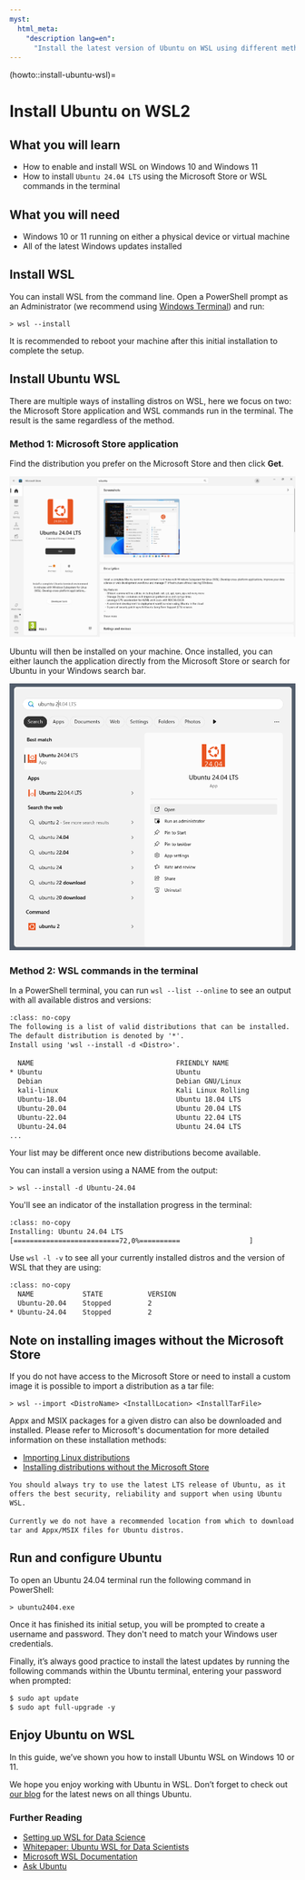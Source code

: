```yaml
---
myst:
  html_meta:
    "description lang=en":
      "Install the latest version of Ubuntu on WSL using different methods."
---
```


(howto::install-ubuntu-wsl)=
# Install Ubuntu on WSL2

## What you will learn

* How to enable and install WSL on Windows 10 and Windows 11
* How to install `Ubuntu 24.04 LTS` using the Microsoft Store or WSL commands in the terminal

## What you will need

* Windows 10 or 11 running on either a physical device or virtual machine 
* All of the latest Windows updates installed

## Install WSL

You can install WSL from the command line. Open a PowerShell prompt as an Administrator (we recommend using [Windows Terminal](https://github.com/microsoft/terminal?tab=readme-ov-file#installing-and-running-windows-terminal)) and run:


```{code-block} text
> wsl --install
```

It is recommended to reboot your machine after this initial installation to complete the setup.

## Install Ubuntu WSL

There are multiple ways of installing distros on WSL, here we focus on two: the Microsoft Store application and WSL commands run in the terminal. The result is the same regardless of the method.

### Method 1: Microsoft Store application

Find the distribution you prefer on the Microsoft Store and then click **Get**. 

![Installation page for Ubuntu 24.04 LTS in the Microsoft store.](assets/install-ubuntu-wsl2/choose-distribution.png)

Ubuntu will then be installed on your machine. Once installed, you can either launch the application directly from the Microsoft Store or search for Ubuntu in your Windows search bar.

![Search results for Ubuntu 24.04 LTS in Windows search bar.](assets/install-ubuntu-wsl2/search-ubuntu-windows.png)

### Method 2: WSL commands in the terminal

In a PowerShell terminal, you can run `wsl --list --online` to see an output with all available distros and versions:

```{code-block} text
:class: no-copy
The following is a list of valid distributions that can be installed.
The default distribution is denoted by '*'.
Install using 'wsl --install -d <Distro>'.

  NAME                                   FRIENDLY NAME
* Ubuntu                                 Ubuntu
  Debian                                 Debian GNU/Linux
  kali-linux                             Kali Linux Rolling
  Ubuntu-18.04                           Ubuntu 18.04 LTS
  Ubuntu-20.04                           Ubuntu 20.04 LTS
  Ubuntu-22.04                           Ubuntu 22.04 LTS
  Ubuntu-24.04                           Ubuntu 24.04 LTS
...

``` 

Your list may be different once new distributions become available.  

You can install a version using a NAME from the output:

```{code-block} text
> wsl --install -d Ubuntu-24.04
```

You'll see an indicator of the installation progress in the terminal:

```{code-block} text
:class: no-copy
Installing: Ubuntu 24.04 LTS
[==========================72,0%==========                 ]
```

Use `wsl -l -v` to see all your currently installed distros and the version of WSL that they are using:

```{code-block} text
:class: no-copy
  NAME            STATE           VERSION
  Ubuntu-20.04    Stopped         2
* Ubuntu-24.04    Stopped         2
```

## Note on installing images without the Microsoft Store

If you do not have access to the Microsoft Store or need to install
a custom image it is possible to import a distribution as a tar file:

```{code-block} text
> wsl --import <DistroName> <InstallLocation> <InstallTarFile>
```
Appx and MSIX packages for a given distro can also be downloaded and installed.
Please refer to Microsoft's documentation for more detailed information on these installation methods:

- [Importing Linux distributions](https://learn.microsoft.com/en-us/windows/wsl/use-custom-distro)
- [Installing distributions without the Microsoft Store](https://learn.microsoft.com/en-us/windows/wsl/install-manual#downloading-distributions)

```{warning}
You should always try to use the latest LTS release of Ubuntu, as it offers the best security, reliability and support when using Ubuntu WSL.

Currently we do not have a recommended location from which to download tar and Appx/MSIX files for Ubuntu distros.
```

## Run and configure Ubuntu

To open an Ubuntu 24.04 terminal run the following command in PowerShell:

```{code-block} text
> ubuntu2404.exe 
```

Once it has finished its initial setup, you will be prompted to create a username and password. They don't need to match your Windows user credentials.

Finally, it’s always good practice to install the latest updates by running the following commands within the Ubuntu terminal, entering your password when prompted:

```{code-block} text
$ sudo apt update
$ sudo apt full-upgrade -y
```

## Enjoy Ubuntu on WSL

In this guide, we’ve shown you how to install Ubuntu WSL on Windows 10 or 11.

We hope you enjoy working with Ubuntu in WSL. Don’t forget to check out [our blog](https://ubuntu.com/blog) for the latest news on all things Ubuntu.

### Further Reading

* [Setting up WSL for Data Science](https://ubuntu.com/blog/upgrade-data-science-workflows-ubuntu-wsl)
* [Whitepaper: Ubuntu WSL for Data Scientists](https://ubuntu.com/engage/ubuntu-wsl-for-data-scientists)
* [Microsoft WSL Documentation](https://learn.microsoft.com/en-us/windows/wsl/)
* [Ask Ubuntu](https://askubuntu.com/)
